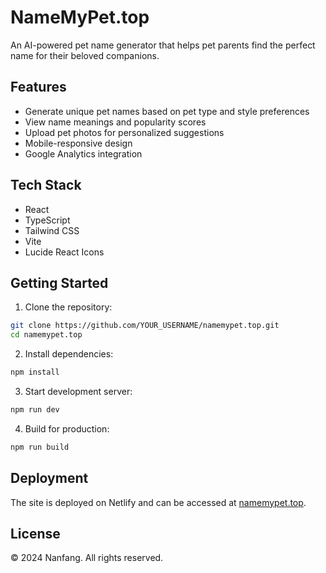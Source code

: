 # NameMyPet.top

An AI-powered pet name generator that helps pet parents find the perfect name for their beloved companions.

## Features

- Generate unique pet names based on pet type and style preferences
- View name meanings and popularity scores
- Upload pet photos for personalized suggestions
- Mobile-responsive design
- Google Analytics integration

## Tech Stack

- React
- TypeScript
- Tailwind CSS
- Vite
- Lucide React Icons

## Getting Started

1. Clone the repository:
```bash
git clone https://github.com/YOUR_USERNAME/namemypet.top.git
cd namemypet.top
```

2. Install dependencies:
```bash
npm install
```

3. Start development server:
```bash
npm run dev
```

4. Build for production:
```bash
npm run build
```

## Deployment

The site is deployed on Netlify and can be accessed at [namemypet.top](https://namemypet.top).

## License

© 2024 Nanfang. All rights reserved.